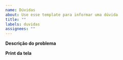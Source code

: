 ```yaml
---
name: Dúvidas
about: Use esse template para informar uma dúvida
title: ""
labels: duvidas
assignees: ""
---
```


<!-- Verifique primeiro se a sua dúvida já não existe aqui! -->

<!-- Use este modelo apenas para problemas relacionados à dúvidas -->

<!-- Se possível, complete *todas* as seções, conforme descrito. Não remova nenhuma seção. -->

**Descrição do problema**

<!-- Uma descrição clara do que precisa ser alterado, por que deveria ser alterado? Como isso é útil? -->

**Print da tela**

<!-- Se aplicável, adicione capturas de tela para ajudar a explicar seu problema. -->
